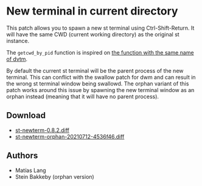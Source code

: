 New terminal in current directory
=================================

This patch allows you to spawn a new st terminal using Ctrl-Shift-Return. It
will have the same CWD (current working directory) as the original st instance.

The `getcwd_by_pid` function is inspired on [the function with the same name of
dvtm](https://github.com/martanne/dvtm/blob/master/dvtm.c#L1036).

By default the current st terminal will be the parent process of the new terminal.
This can conflict with the swallow patch for dwm and can result in the wrong st
terminal window being swallowd. The orphan variant of this patch works around this
issue by spawning the new terminal window as an orphan instead (meaning that it
will have no parent process).

Download
--------

* [st-newterm-0.8.2.diff](st-newterm-0.8.2.diff)
* [st-newterm-orphan-20210712-4536f46.diff](st-newterm-orphan-20210712-4536f46.diff)

Authors
-------
* Matías Lang
* Stein Bakkeby (orphan version)
